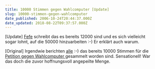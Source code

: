 ```yaml
---
title: 10000 Stimmen gegen Wahlcomputer [Update]
slug: 10000-stimmen-gegen-wahlcomputer
date_published: 2006-10-24T20:44:37.000Z
date_updated: 2018-08-22T09:37:57.000Z
---
```


[Update] [Fefe](http://blog.fefe.de/?ts=bbc10212) schreibt das es bereits 12000 sind und es sich vielleicht sogar lohnt, auf die 50000 hinzuarbeiten :-) Er erklärt auch warum.

[Original] Irgendwie berichten [alle](http://netzpolitik.org/) :-) das bereits 10000 Stimmen für die [Petition gegen Wahlcomputer ](__GHOST_URL__/22/fast-vergessen-ganz-wichtig1-unterschreiben-gegen-wahlcomputer/)gesammelt worden sind. Sensationell! War das doch die zuvor hoffnungsvoll angepeilte Menge.
